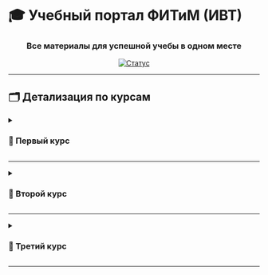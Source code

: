 
# 🎓 Учебный портал ФИТиМ (ИВТ)

<div align="center">

### Все материалы для успешной учебы в одном месте

[![Статус](https://img.shields.io/badge/Статус-Активный-success?style=for-the-badge)](https://github.com/Lesyalys/Study)

</div>

---


## 🗂️ Детализация по курсам

<details>
<summary><h3>📘 Первый курс</h3></summary>

| Предмет | Ссылка |
|:---|:---:|
| **English** | [🔗](./course%201/English) |
| **Компьютерная графика** | [🔗](./course%201/%D0%9A%D0%BE%D0%BC%D0%BF%20%D0%93%D1%80%D0%B0%D1%84%D0%B8%D0%BA%D0%B0) |
| **Математический анализ** | [🔗](./course%201/%D0%9C%D0%B0%D1%82%20%D0%90%D0%BD%D0%B0%D0%BB%D0%B8%D0%B7) |
| **Планирование карьеры** | [🔗](./course%201/%D0%9F%D0%BB%D0%B0%D0%BD%D0%B8%D1%80%D0%BE%D0%B2%D0%B0%D0%BD%D0%B8%D0%B5%20%D0%BA%D0%B0%D1%80%D1%8C%D0%B5%D1%80%D1%8B%20(%D0%9F%D0%9A)%20%D0%BB%D0%B5%D0%BA%D1%86%D0%B8%D0%B8%20(%D0%BA%D0%BE%D0%BD%D1%81%D0%BF%D0%B5%D0%BA%D1%82%D1%8B%20%D0%9D%D0%95%20%D0%9D%D0%A3%D0%96%D0%9D%D0%AB)) |
| **Программирование** | [🔗](./course%201/%D0%9F%D1%80%D0%BE%D0%B3%D1%80%D0%B0%D0%BC%D0%BC%D0%B8%D1%80%D0%BE%D0%B2%D0%B0%D0%BD%D0%B8%D0%B5%20(%D0%BB%D0%B5%D0%BA%D1%86%D0%B8%D0%B8%20%2B%20%D0%BF%D1%80%D0%B0%D0%BA%D1%82%D0%B8%D0%BA%D0%B0)) |
| **Почта преподавателей** | [📧](./course%201/%D0%9F%D0%BE%D1%87%D1%82%D0%B0%20%D0%BF%D1%80%D0%B5%D0%BF%D0%BE%D0%B4%D0%B0%D0%B2%D0%B0%D1%82%D0%B5%D0%BB%D0%B5%D0%B9.txt) |
| **Физика** | [🔗](./course%201/%D0%A4%D0%B8%D0%B7%D0%B8%D0%BA%D0%B0) |
| **Философия** | [🔗](./course%201/%D0%A4%D0%B8%D0%BB%D0%BE%D1%81%D0%BE%D1%84%D0%B8%D1%8F) |


</details>

---

<details>
<summary><h3>📙 Второй курс</h3></summary>

| Предмет | Ссылка |
|:---|:---:|
| **1С** | [🔗](./course%202/1C) |
| **Базы данных** | [🔗](./course%202/%D0%91%D0%94) |
| **Безопасность жизнедеятельности** | [🔗](./course%202/%D0%91%D0%96) |
| **Математика** | [🔗](./course%202/%D0%9C%D0%B0%D1%82%D0%B5%D0%BC%D0%B0%D1%82%D0%B8%D0%BA%D0%B0) |
| **Почта преподавателей** | [📧](./course%202/%D0%9F%D0%BE%D1%87%D1%82%D0%B0%20%D0%BF%D1%80%D0%B5%D0%BF%D0%BE%D0%B4%D0%B0%D0%B2%D0%B0%D1%82%D0%B5%D0%BB%D0%B5%D0%B9.txt) |
| **ЭВМ** | [🔗](./course%202/%D0%AD%D0%92%D0%9C) |

</details>

---

<details>
<summary><h3>📗 Третий курс</h3></summary>

| Предмет | Ссылка |
|:---|:---:|
| **☕ Java** | [🔗](./course%203/Java) |
| **Визуальные среды программирования** | [🔗](./course%203/%D0%92%D0%B8%D0%B7%D1%83%D0%B0%D0%BB%D1%8C%D0%BD%D1%8B%D0%B5%20%D1%81%D1%80%D0%B5%D0%B4%D1%8B%20%D0%BF%D1%80%D0%BE%D0%B3%D1%80%D0%B0%D0%BC%D0%BC%D0%B8%D1%80%D0%BE%D0%B2%D0%B0%D0%BD%D0%B8%D1%8F/labs) |
| **Курсовая работа** | [🔗](./course%203/%D0%9A%D1%83%D1%80%D1%81%D0%BE%D0%B2%D0%B0%D1%8F%20%D1%80%D0%B0%D0%B1%D0%BE%D1%82%D0%B0) |
| **НИД** | [🔗](./course%203/%D0%9D%D0%98%D0%94) |
| **ООП** | [🔗](./course%203/%D0%9E%D0%9E%D0%9F) |
| **Ознакомительная практика** | [🔗](./course%203/%D0%9E%D0%B7%D0%BD%D0%B0%D0%BA%D0%BE%D0%BC%D0%B8%D1%82%D0%B5%D0%BB%D1%8C%D0%BD%D0%B0%D1%8F%20%D0%BF%D1%80%D0%B0%D1%82%D0%B8%D0%BA%D0%B0) |
| **Основы Web программирования** | [🔗](./course%203/Web) |
| **Почта преподавателей** | [📧](./course%203/%D0%9F%D0%BE%D1%87%D1%82%D0%B0%20%D0%BF%D1%80%D0%B5%D0%BF%D0%BE%D0%B4%D0%B0%D0%B2%D0%B0%D1%82%D0%B5%D0%BB%D0%B5%D0%B9.txt) |
| **Робототехника** | [🔗](./course%203/%D0%A0%D0%BE%D0%B1%D0%BE%D1%82%D0%BE%D1%82%D0%B5%D1%85%D0%BD%D0%B8%D0%BA%D0%B0) |
| **СУБД** | [🔗](./course%203/%D0%A1%D0%A3%D0%91%D0%94) |

</details>

---